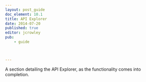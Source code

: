 ```yaml
---
layout: post_guide
doc_element: 10.1
title: API Explorer
date: 2014-07-20
published: true
editor: jcrowley
pub: 
	- guide
	


---
```


A section detailing the API Explorer, as the functionality comes into completion.

